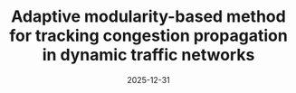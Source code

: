 ---
title: "Adaptive modularity-based method for tracking congestion propagation in dynamic traffic networks"
collection: publications
category: manuscripts
permalink: /publication/2010-10-01-paper-title-number-2
date: 2025-12-31
venue: 'ISPRS International Journal of Geo-Information'
slidesurl: 'http://academicpages.github.io/files/汇报.pdf'
---